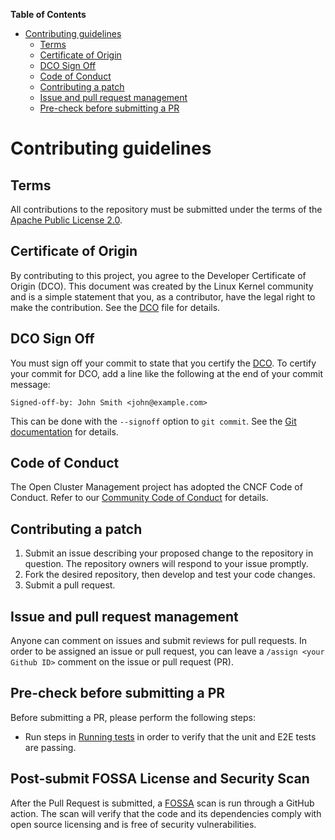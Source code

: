 **Table of Contents**

- [Contributing guidelines](#contributing-guidelines)
    - [Terms](#terms)
    - [Certificate of Origin](#certificate-of-origin)
    - [DCO Sign Off](#dco-sign-off)
    - [Code of Conduct](#code-of-conduct)
    - [Contributing a patch](#contributing-a-patch)
    - [Issue and pull request management](#issue-and-pull-request-management)
    - [Pre-check before submitting a PR](#pre-check-before-submitting-a-pr)

# Contributing guidelines

## Terms

All contributions to the repository must be submitted under the terms of the [Apache Public License 2.0](https://www.apache.org/licenses/LICENSE-2.0).

## Certificate of Origin

By contributing to this project, you agree to the Developer Certificate of Origin (DCO). This document was created by the Linux Kernel community and is a simple statement that you, as a contributor, have the legal right to make the contribution. See the [DCO](https://github.com/open-cluster-management/community/blob/main/DCO) file for details.

## DCO Sign Off

You must sign off your commit to state that you certify the [DCO](https://github.com/open-cluster-management/community/blob/main/DCO). To certify your commit for DCO, add a line like the following at the end of your commit message:

```
Signed-off-by: John Smith <john@example.com>
```

This can be done with the `--signoff` option to `git commit`. See the [Git documentation](https://git-scm.com/docs/git-commit#Documentation/git-commit.txt--s) for details.

## Code of Conduct

The Open Cluster Management project has adopted the CNCF Code of Conduct. Refer to our [Community Code of Conduct](https://github.com/open-cluster-management/community/blob/main/CODE_OF_CONDUCT.md) for details.

## Contributing a patch

1. Submit an issue describing your proposed change to the repository in question. The repository owners will respond to your issue promptly.
2. Fork the desired repository, then develop and test your code changes.
3. Submit a pull request.

## Issue and pull request management

Anyone can comment on issues and submit reviews for pull requests. In order to be assigned an issue or pull request, you can leave a `/assign <your Github ID>` comment on the issue or pull request (PR).

## Pre-check before submitting a PR 

Before submitting a PR, please perform the following steps:

- Run steps in [Running tests](README.md#running-tests) in order to verify that the unit and E2E tests are passing.

## Post-submit FOSSA License and Security Scan

After the Pull Request is submitted, a [FOSSA](https://fossa.com/) scan is run through a GitHub
action. The scan will verify that the code and its dependencies comply with open source licensing
and is free of security vulnerabilities.
